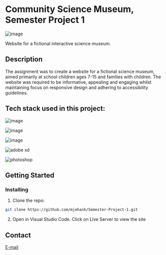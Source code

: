 # Community Science Museum, Semester Project 1

![image](https://user-images.githubusercontent.com/52622303/164316813-4b12d99f-aeb7-4069-85cf-e72b3a50ac99.png)

Website for a fictional interactive science museum.

## Description

The assignment was to create a website for a fictional science museum, aimed primarily at school children ages 7-15 and families with children.
The website was required to be informative, appealing and engaging whilst maintaining focus on responsive design and adhering to accessibility guidelines.

## Tech stack used in this project:

![image](https://img.shields.io/badge/HTML5-E34F26?style=for-the-badge&logo=html5&logoColor=white)

![image](https://img.shields.io/badge/CSS3-1572B6?style=for-the-badge&logo=css3&logoColor=white)

![image](https://img.shields.io/badge/JavaScript-323330?style=for-the-badge&logo=javascript&logoColor=F7DF1E)

![adobe xd](https://img.shields.io/badge/Adobe%20XD-470137?style=for-the-badge&logo=Adobe%20XD&logoColor=#FF61F6)

![photoshop](https://img.shields.io/badge/Adobe%20Photoshop-31A8FF?style=for-the-badge&logo=Adobe%20Photoshop&logoColor=black)

## Getting Started

### Installing

1. Clone the repo:

```bash
git clone https://github.com/mjohank/Semester-Project-1.git
```

2. Open in Visual Studio Code. Click on Live Server to view the site

## Contact

[E-mail](mjohandev@gmail.com)
